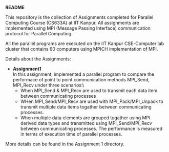 **README**

This repository is the collection of Assignments completed for Parallel Computing Course (CS633A) at IIT Kanpur. All assignments are implemented using MPI (Message Passing Interface) communication protocol for Parallel Computing.

All the parallel programs are executed on the IIT Kanpur CSE-Computer lab cluster that contains 60 computers using MPICH implementation of MPI.

Details about the Assignments:

* **Assignment1**\
In this assignment, implemented a parallel program to compare the performace of point to point communication methods MPI_Send, MPI_Recv under three scenarios:\
  * When MPI_Send \& MPI_Recv are used to transmit each data item between communicating processes
  * WHen MPI_Send/MPI_Recv are used with MPI_Pack/MPI_Unpack to transmit multiple data items togather between communicating processes.
  * When multiple data elements are grouped togather using MPI derived data types and transmitted using MPI_Send/MPI_Recv between communicating processes.
 The performance is measured in terms of execution time of parallel processes.
 
 More details can be found in the Assignment 1 directory.
